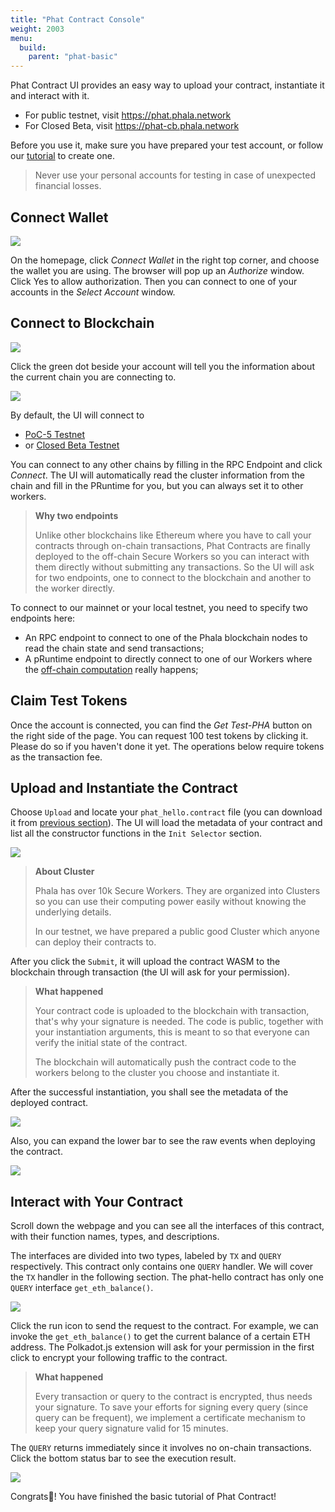 ```yaml
---
title: "Phat Contract Console"
weight: 2003
menu:
  build:
    parent: "phat-basic"
---
```


Phat Contract UI provides an easy way to upload your contract, instantiate it and interact with it.

- For public testnet, visit <https://phat.phala.network>
- For Closed Beta, visit <https://phat-cb.phala.network>

Before you use it, make sure you have prepared your test account, or follow our [tutorial](/en-us/build/getting-started/account-prep) to create one.

> Never use your personal accounts for testing in case of unexpected financial losses.


## Connect Wallet

![](/images/build/phat-ui.png)

On the homepage, click *Connect Wallet* in the right top corner, and choose the wallet you are using. The browser will pop up an *Authorize* window. Click Yes to allow authorization. Then you can connect to one of your accounts in the *Select Account* window.

## Connect to Blockchain

![](/images/build/phat-ui-endpoint-setting.png)

Click the green dot beside your account will tell you the information about the current chain you are connecting to.

![](/images/build/phat-ui-connection-info.png)

By default, the UI will connect to

-  [PoC-5 Testnet](https://polkadot.js.org/apps/?rpc=wss%3A%2F%2Fpoc5.phala.network%2Fws#/explorer)
-  or [Closed Beta Testnet](https://polkadot.js.org/apps/?rpc=wss%3A%2F%2Fphat-beta.phala.network%2Fkhala%2Fws#/explorer)

You can connect to any other chains by filling in the RPC Endpoint and click *Connect*. The UI will automatically read the cluster information from the chain and fill in the PRuntime for you, but you can always set it to other workers.

> **Why two endpoints**
>
> Unlike other blockchains like Ethereum where you have to call your contracts through on-chain transactions, Phat Contracts are finally deployed to the off-chain Secure Workers so you can interact with them directly without submitting any transactions. So the UI will ask for two endpoints, one to connect to the blockchain and another to the worker directly.

To connect to our mainnet or your local testnet, you need to specify two endpoints here:
- An RPC endpoint to connect to one of the Phala blockchain nodes to read the chain state and send transactions;
- A pRuntime endpoint to directly connect to one of our Workers where the [off-chain computation](https://medium.com/phala-network/fat-contract-introduce-off-chain-computation-to-smart-contract-dfc5839d5fb8) really happens;

## Claim Test Tokens

Once the account is connected, you can find the *Get Test-PHA* button on the right side of the page. You can request 100 test tokens by clicking it. Please do so if you haven't done it yet. The operations below require tokens as the transaction fee.

## Upload and Instantiate the Contract

Choose `Upload` and locate your `phat_hello.contract` file (you can download it from [previous section](/en-us/build/getting-started/prep/#hello-world-contract)). The UI will load the metadata of your contract and list all the constructor functions in the `Init Selector` section.

![](/images/build/phat-ui-upload.png)

> **About Cluster**
>
> Phala has over 10k Secure Workers. They are organized into Clusters so you can use their computing power easily without knowing the underlying details.
>
> In our testnet, we have prepared a public good Cluster which anyone can deploy their contracts to.

After you click the `Submit`, it will upload the contract WASM to the blockchain through transaction (the UI will ask for your permission).

> **What happened**
>
> Your contract code is uploaded to the blockchain with transaction, that's why your signature is needed. The code is public, together with your instantiation arguments, this is meant to so that everyone can verify the initial state of the contract.
>
> The blockchain will automatically push the contract code to the workers belong to the cluster you choose and instantiate it.

After the successful instantiation, you shall see the metadata of the deployed contract.

![](/images/build/phat-ui-metadata.png)

Also, you can expand the lower bar to see the raw events when deploying the contract.

![](/images/build/phat-ui-events.png)

## Interact with Your Contract

Scroll down the webpage and you can see all the interfaces of this contract, with their function names, types, and descriptions.

The interfaces are divided into two types, labeled by `TX` and `QUERY` respectively. This contract only contains one `QUERY` handler. We will cover the `TX` handler in the following section. The phat-hello contract has only one `QUERY` interface `get_eth_balance()`.

![](/images/build/phat-ui-input.png)

Click the run icon to send the request to the contract. For example, we can invoke the `get_eth_balance()` to get the current balance of a certain ETH address. The Polkadot.js extension will ask for your permission in the first click to encrypt your following traffic to the contract.

> **What happened**
>
> Every transaction or query to the contract is encrypted, thus needs your signature. To save your efforts for signing every query (since query can be frequent), we implement a certificate mechanism to keep your query signature valid for 15 minutes.

The `QUERY` returns immediately since it involves no on-chain transactions. Click the bottom status bar to see the execution result.

![](/images/build/phat-ui-result.png)

Congrats🎉! You have finished the basic tutorial of Phat Contract!
